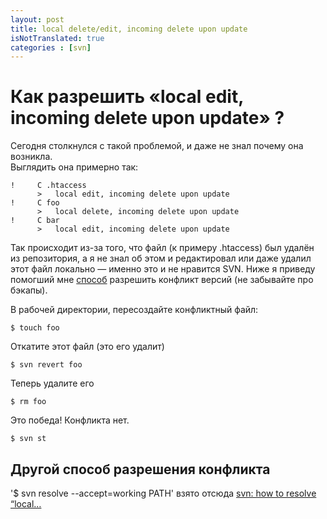 ```yaml
---
layout: post
title: local delete/edit, incoming delete upon update
isNotTranslated: true
categories : [svn]
---
```


Как разрешить «local edit, incoming delete upon update» ?
=========================================================

Сегодня столкнулся с такой проблемой, и даже не знал почему она возникла.  
Выглядить она примерно так:

	!     C .htaccess
	      >   local edit, incoming delete upon update
	!     C foo
	      >   local delete, incoming delete upon update
	!     C bar
	      >   local edit, incoming delete upon update

Так происходит из-за того, что файл (к примеру .htaccess) был удалён из репозитория, а я не знал об этом и редактировал или даже удалил этот файл локально — именно это и не нравится SVN. Ниже я приведу помогший мне [способ][1] разрешить конфликт версий (не забывайте про бэкапы).

В рабочей директории, пересоздайте конфликтный файл:
	
	$ touch foo

Откатите этот файл (это его удалит)
	
	$ svn revert foo

Теперь удалите его
	
	$ rm foo

Это победа! Конфликта нет.

	$ svn st

Другой способ разрешения конфликта
---------------

'$ svn resolve --accept=working PATH' взято отсюда [svn: how to resolve “local…][2] 


  [1]: http://yuechengshao.blogspot.com/2012/01/svn-local-deleteedit-incoming-delete.html
  [2]: http://stackoverflow.com/a/4318394/1057730  'svn: how to resolve “local edit, incoming delete upon update” message'